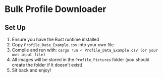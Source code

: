 # Bulk Profile Downloader

## Set Up
1. Ensure you have the Rust runtime installed
2. Copy `Profile_Data_Example.csv` into your own file
3. Compile and run with: `cargo run < Profile_Data_Example.csv (or your own input file)`
4. All images will be stored in the `Profile_Pictures` folder (you should create the folder if it doesn't exist)
5. Sit back and enjoy!
